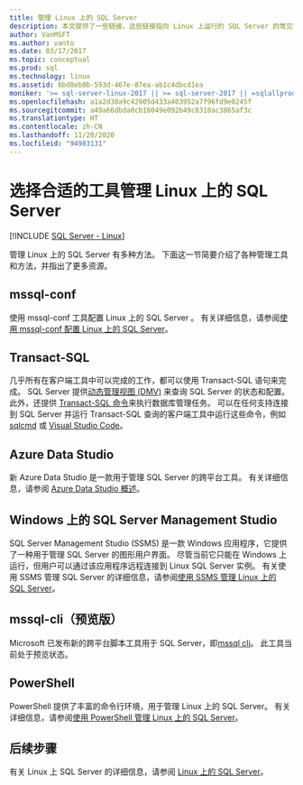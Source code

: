```yaml
---
title: 管理 Linux 上的 SQL Server
description: 本文提供了一些链接，这些链接指向 Linux 上运行的 SQL Server 的常见管理任务和工具。
author: VanMSFT
ms.author: vanto
ms.date: 03/17/2017
ms.topic: conceptual
ms.prod: sql
ms.technology: linux
ms.assetid: 6bd8eb0b-593d-467e-87ea-ab1c4dbcd1ea
moniker: '>= sql-server-linux-2017 || >= sql-server-2017 || =sqlallproducts-allversions'
ms.openlocfilehash: a1a2d38a9c42905d433a403952a7f96fd9e0245f
ms.sourcegitcommit: a49a66dbda0cb16049e092b49c8318ac3865af3c
ms.translationtype: HT
ms.contentlocale: zh-CN
ms.lasthandoff: 11/20/2020
ms.locfileid: "94983131"
---
```

# <a name="choose-the-right-tool-to-manage-sql-server-on-linux"></a>选择合适的工具管理 Linux 上的 SQL Server

[!INCLUDE [SQL Server - Linux](../includes/applies-to-version/sql-linux.md)]

管理 Linux 上的 SQL Server 有多种方法。 下面这一节简要介绍了各种管理工具和方法，并指出了更多资源。

## <a name="mssql-conf"></a>mssql-conf 

使用 mssql-conf 工具配置 Linux 上的 SQL Server  。 有关详细信息，请参阅[使用 mssql-conf 配置 Linux 上的 SQL Server](sql-server-linux-configure-mssql-conf.md)。

## <a name="transact-sql"></a>Transact-SQL

几乎所有在客户端工具中可以完成的工作，都可以使用 Transact-SQL 语句来完成。 SQL Server 提供[动态管理视图 (DMV)](../relational-databases/system-dynamic-management-views/system-dynamic-management-views.md) 来查询 SQL Server 的状态和配置。 此外，还提供 [Transact-SQL 命令](../t-sql/language-reference.md)来执行数据库管理任务。 可以在任何支持连接到 SQL Server 并运行 Transact-SQL 查询的客户端工具中运行这些命令，例如 [sqlcmd](sql-server-linux-setup-tools.md) 或 [Visual Studio Code](../tools/visual-studio-code/sql-server-develop-use-vscode.md)。

## <a name="azure-data-studio"></a>Azure Data Studio

新 Azure Data Studio 是一款用于管理 SQL Server 的跨平台工具。 有关详细信息，请参阅 [Azure Data Studio 概述](../azure-data-studio/what-is.md)。

## <a name="sql-server-management-studio-on-windows"></a>Windows 上的 SQL Server Management Studio

SQL Server Management Studio (SSMS) 是一款 Windows 应用程序，它提供了一种用于管理 SQL Server 的图形用户界面。 尽管当前它只能在 Windows 上运行，但用户可以通过该应用程序远程连接到 Linux SQL Server 实例。 有关使用 SSMS 管理 SQL Server 的详细信息，请参阅[使用 SSMS 管理 Linux 上的 SQL Server](sql-server-linux-manage-ssms.md)。

## <a name="mssql-cli-preview"></a>mssql-cli（预览版）

Microsoft 已发布新的跨平台脚本工具用于 SQL Server，即[mssql cli](https://blogs.technet.microsoft.com/dataplatforminsider/2017/12/12/try-mssql-cli-a-new-interactive-command-line-tool-for-sql-server/)。 此工具当前处于预览状态。

## <a name="powershell"></a>PowerShell

PowerShell 提供了丰富的命令行环境，用于管理 Linux 上的 SQL Server。 有关详细信息，请参阅[使用 PowerShell 管理 Linux 上的 SQL Server](sql-server-linux-manage-powershell.md)。

## <a name="next-steps"></a>后续步骤

有关 Linux 上 SQL Server 的详细信息，请参阅 [Linux 上的 SQL Server](sql-server-linux-overview.md)。